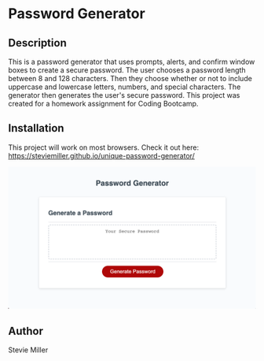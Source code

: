 # Password Generator

## Description

This is a password generator that uses prompts, alerts, and confirm window boxes to create a secure password. The user chooses a password length between 8 and 128 characters. Then they choose whether or not to include uppercase and lowercase letters, numbers, and special characters. The generator then generates the user's secure password. This project was created for a homework assignment for Coding Bootcamp.

## Installation

This project will work on most browsers. Check it out here: https://steviemiller.github.io/unique-password-generator/

![Screenshot of Password Generator](assets/password-generator.png)

## Author

Stevie Miller
